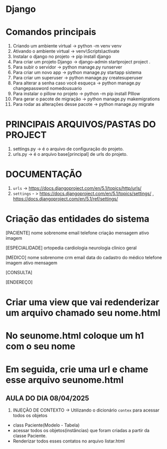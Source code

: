 # Django

# Comandos principais

1. Criando um ambiente virtual -> python -m venv venv
2. Ativando o ambiente virtual -> venv\Scripts\activate
3. Instalar o django no projeto -> pip install django
4. Para criar um projeto Django -> django-admin startproject project .
5. Para subir o servidor -> python manage.py runserver
6. Para criar um novo app -> python manage.py startapp sistema
7. Para criar um superuser -> python manage.py createsuperuser
8. Para alterar a senha caso você esqueça -> python manage.py changepassword nomedousuario
9. Para instalar o pillow no projeto -> python -m pip install PIllow
10. Para gerar o pacote de migração -> python manage.py makemigrations
11. Para rodar as alterações desse pacote -> python manage.py migrate

# PRINCIPAIS ARQUIVOS/PASTAS DO PROJECT

1. settings.py -> é o arquivo de configuração do projeto.
2. urls.py -> é o arquivo base[principal] de urls do projeto.


# DOCUMENTAÇÃO 

1. `urls` -> https://docs.djangoproject.com/en/5.1/topics/http/urls/
2. `settings` - > https://docs.djangoproject.com/en/5.1/topics/settings/ , https://docs.djangoproject.com/en/5.1/ref/settings/


# Criação das entidades do sistema

[PACIENTE]
nome
sobrenome
email
telefone
criação
mensagem
ativo
imagem

[ESPECIALIDADE]
ortopedia
cardiologia
neurologia
clinico geral

[MEDICO]
nome
sobrenome
crm
email
data do cadastro do médico
telefone
imagem
ativo
mensagem

[CONSULTA]

[ENDEREÇO]

# Criar uma view que vai redenderizar um arquivo chamado seu nome.html
# No seunome.html coloque um h1 com o seu nome
# Em seguida, crie uma url e chame esse arquivo seunome.html

## AULA DO DIA 08/04/2025

1. INJEÇÃO DE CONTEXTO -> Utilizando o dicionário `contex` para acessar todos os objetos
- class Paciente(Modelo - Tabela)
- acessar todos os objetos(instâncias) que foram criadas a partir da classe Paciente.
- Renderizar todos esses contatos no arquivo listar.html

